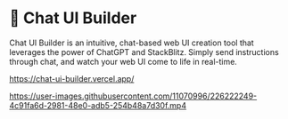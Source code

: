 # 🤖 Chat UI Builder

Chat UI Builder is an intuitive, chat-based web UI creation tool that leverages the power of ChatGPT and StackBlitz. Simply send instructions through chat, and watch your web UI come to life in real-time.


https://chat-ui-builder.vercel.app/

https://user-images.githubusercontent.com/11070996/226222249-4c91fa6d-2981-48e0-adb5-254b48a7d30f.mp4
